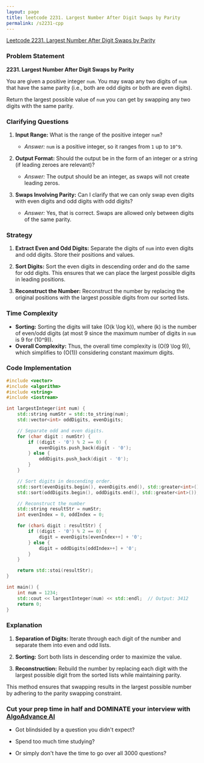 ```yaml
---
layout: page
title: leetcode 2231. Largest Number After Digit Swaps by Parity
permalink: /s2231-cpp
---
```

[Leetcode 2231. Largest Number After Digit Swaps by Parity](https://algoadvance.github.io/algoadvance/l2231)
### Problem Statement

**2231. Largest Number After Digit Swaps by Parity**

You are given a positive integer `num`. You may swap any two digits of `num` that have the same parity (i.e., both are odd digits or both are even digits).

Return the largest possible value of `num` you can get by swapping any two digits with the same parity.

### Clarifying Questions

1. **Input Range:** What is the range of the positive integer `num`?
    - *Answer:* `num` is a positive integer, so it ranges from `1` up to `10^9`.
  
2. **Output Format:** Should the output be in the form of an integer or a string (if leading zeroes are relevant)?
    - *Answer:* The output should be an integer, as swaps will not create leading zeros.

3. **Swaps Involving Parity:** Can I clarify that we can only swap even digits with even digits and odd digits with odd digits?
    - *Answer:* Yes, that is correct. Swaps are allowed only between digits of the same parity.

### Strategy

1. **Extract Even and Odd Digits:** Separate the digits of `num` into even digits and odd digits. Store their positions and values.
  
2. **Sort Digits:** Sort the even digits in descending order and do the same for odd digits. This ensures that we can place the largest possible digits in leading positions.

3. **Reconstruct the Number:** Reconstruct the number by replacing the original positions with the largest possible digits from our sorted lists.

### Time Complexity

- **Sorting:** Sorting the digits will take \(O(k \log k)\), where \(k\) is the number of even/odd digits (at most 9 since the maximum number of digits in `num` is 9 for \(10^9\)).
- **Overall Complexity:** Thus, the overall time complexity is \(O(9 \log 9)\), which simplifies to \(O(1)\) considering constant maximum digits.

### Code Implementation

```cpp
#include <vector>
#include <algorithm>
#include <string>
#include <iostream>

int largestInteger(int num) {
    std::string numStr = std::to_string(num);
    std::vector<int> oddDigits, evenDigits;

    // Separate odd and even digits.
    for (char digit : numStr) {
        if ((digit - '0') % 2 == 0) {
            evenDigits.push_back(digit - '0');
        } else {
            oddDigits.push_back(digit - '0');
        }
    }

    // Sort digits in descending order.
    std::sort(evenDigits.begin(), evenDigits.end(), std::greater<int>());
    std::sort(oddDigits.begin(), oddDigits.end(), std::greater<int>());

    // Reconstruct the number
    std::string resultStr = numStr;
    int evenIndex = 0, oddIndex = 0;

    for (char& digit : resultStr) {
        if ((digit - '0') % 2 == 0) {
            digit = evenDigits[evenIndex++] + '0';
        } else {
            digit = oddDigits[oddIndex++] + '0';
        }
    }

    return std::stoi(resultStr);
}

int main() {
    int num = 1234;
    std::cout << largestInteger(num) << std::endl;  // Output: 3412
    return 0;
}
```

### Explanation

1. **Separation of Digits:** Iterate through each digit of the number and separate them into even and odd lists.
  
2. **Sorting:** Sort both lists in descending order to maximize the value.
  
3. **Reconstruction:** Rebuild the number by replacing each digit with the largest possible digit from the sorted lists while maintaining parity.

This method ensures that swapping results in the largest possible number by adhering to the parity swapping constraint.


### Cut your prep time in half and DOMINATE your interview with [AlgoAdvance AI](https://algoAdvance.com)

- Got blindsided by a question you didn't expect?

- Spend too much time studying?

- Or simply don't have the time to go over all 3000 questions?

